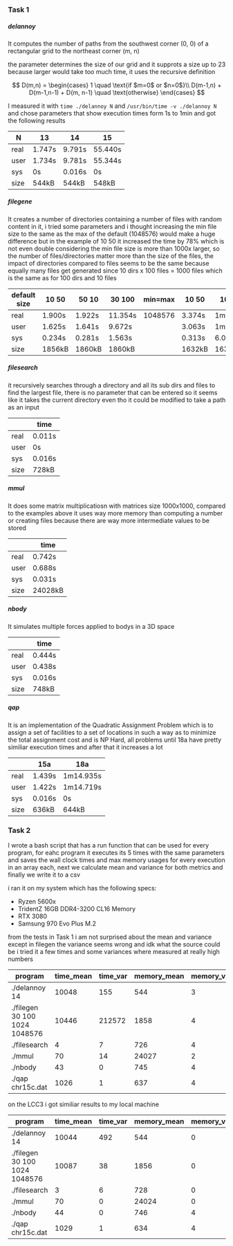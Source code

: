 ### Task 1

##### delannoy

It computes the number of paths from the southwest corner (0, 0) of a rectangular grid to the northeast corner (m, n)

the parameter determines the size of our grid and it supprots a size up to 23 because larger would take too much time, it uses the recursive definition

$$ D(m,n) = \begin{cases}
1 \quad \text{if $m=0$ or $n=0$}\\ 
D(m-1,n) + D(m-1,n-1) + D(m, n-1) \quad \text{otherwise}
\end{cases}
$$

I measured it with ``time ./delannoy N`` and  ``/usr/bin/time -v ./delannoy N`` and chose parameters that show execution times form 1s to 1min and got the following results

| N    | 13     | 14     | 15      |
|------|--------|--------|---------|
| real | 1.747s | 9.791s | 55.440s |
| user | 1.734s | 9.781s | 55.344s |
| sys  | 0s     | 0.016s | 0s      |
| size | 544kB  | 544kB  | 548kB   |

##### filegene

It creates a number of directories containing a number of files with random content in it, i tried some parameters and i thought increasing the min file size to the same as the max of the default (1048576) would make a huge difference but in the example of 10 50 it increased the time by 78% which is not even double considering the min file size is more than 1000x larger, so the number of files/directories matter more than the size of the files, the impact of directories compared to files seems to be the same because equally many files get generated since 10 dirs x 100 files = 1000 files which is the same as for 100 dirs and 10 files

| default size | 10 50  | 50 10  | 30 100  | min=max | 10 50  | 100 100   |
|--------------|--------|--------|---------|---------|--------|-----------|
| real         | 1.900s | 1.922s | 11.354s | 1048576 | 3.374s | 1m10.714s |
| user         | 1.625s | 1.641s | 9.672s  |         | 3.063s | 1m0.250s  |
| sys          | 0.234s | 0.281s | 1.563s  |         | 0.313s | 6.031s    |
| size         | 1856kB | 1860kB | 1860kB  |         | 1632kB | 1632kB    |


##### filesearch

it recursively searches through a directory and all its sub dirs and files to find the largest file, there is no parameter that can be entered so it seems like it takes the current directory even tho it could be modified to take a path as an input

|      | time   |
|------|--------|
| real | 0.011s |
| user | 0s     |
| sys  | 0.016s |
| size | 728kB  |

##### mmul

It does some matrix multiplicatiosn with matrices size 1000x1000, compared to the examples above it uses way more memory than computing a number or creating files because there are way more intermediate values to be stored

|      | time    |
|------|---------|
| real | 0.742s  |
| user | 0.688s  |
| sys  | 0.031s  |
| size | 24028kB |

##### nbody

It simulates multiple forces applied to bodys in a 3D space

|      | time   |
|------|--------|
| real | 0.444s |
| user | 0.438s |
| sys  | 0.016s |
| size | 748kB  |

##### qap

It is an implementation of the Quadratic Assignment Problem which is to assign a set of facilities to a set of locations in such a way as to minimize the total assignment cost and is NP Hard, all problems until 18a have pretty similiar execution times and after that it increases a lot

|      | 15a    | 18a       |
|------|--------|-----------|
| real | 1.439s | 1m14.935s |
| user | 1.422s | 1m14.719s |
| sys  | 0.016s | 0s        |
| size | 636kB  | 644kB     |


### Task 2

I wrote a bash script that has a run function that can be used for every program, for eahc program it executes its 5 times with the same parameters and saves the wall clock times and max memory usages for every execution in an array each, next we calculate mean and variance for both metrics and finally we write it to a csv

i ran it on my system which has the following specs:

- Ryzen 5600x
- TridentZ 16GB DDR4-3200 CL16 Memory
- RTX 3080
- Samsung 970 Evo Plus M.2

from the tests in Task 1 i am not surprised about the mean and variance except in filegen the variance seems wrong and idk what the source could be i tried it a few times and some variances where measured at really high numbers


| program                       | time_mean | time_var | memory_mean | memory_var |
|-------------------------------|-----------|----------|-------------|------------|
| ./delannoy 14                 | 10048     | 155      | 544         | 3          |
| ./filegen 30 100 1024 1048576 | 10446     | 212572   | 1858        | 4          |
| ./filesearch                  | 4         | 7        | 726         | 4          |
| ./mmul                        | 70        | 14       | 24027       | 2          |
| ./nbody                       | 43        | 0        | 745         | 4          |
| ./qap chr15c.dat              | 1026      | 1        | 637         | 4          |

on the LCC3 i got similiar results to my local machine

| program                       | time_mean | time_var | memory_mean | memory_var |
|-------------------------------|-----------|----------|-------------|------------|
| ./delannoy 14                 | 10044     | 492      | 544         | 0          |
| ./filegen 30 100 1024 1048576 | 10087     | 38       | 1856        | 0          |
| ./filesearch                  | 3         | 6        | 728         | 0          |
| ./mmul                        | 70        | 0        | 24024       | 0          |
| ./nbody                       | 44        | 0        | 746         | 4          |
| ./qap chr15c.dat              | 1029      | 1        | 634         | 4          |